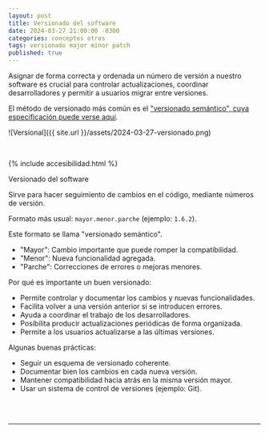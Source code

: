 ```yaml
---
layout: post
title: Versionado del software
date: 2024-03-27 21:00:00 -0300
categories: conceptos otros
tags: versionado major minor patch
published: true
---
```


Asignar de forma correcta y ordenada un número de versión a nuestro software es crucial para controlar actualizaciones, coordinar desarrolladores y permitir a usuarios migrar entre versiones.

El método de versionado más común es el ["versionado semántico", cuya especificación puede verse aquí](https://semver.org/lang/es/).

![Versional]({{ site.url }}/assets/2024-03-27-versionado.png)


&nbsp;

{% include accesibilidad.html %}

Versionado del software

Sirve para hacer seguimiento de cambios en el código, mediante números de versión.

Formato más usual: `mayor.menor.parche` (ejemplo: `1.6.2`).

Este formato se llama "versionado semántico".

- "Mayor": Cambio importante que puede romper la compatibilidad.
- "Menor": Nueva funcionalidad agregada.
- "Parche": Correcciones de errores o mejoras menores.

Por qué es importante un buen versionado:

- Permite controlar y documentar los cambios y nuevas funcionalidades.
- Facilita volver a una versión anterior si se introducen errores.
- Ayuda a coordinar el trabajo de los desarrolladores.
- Posibilita producir actualizaciones periódicas de forma organizada.
- Permite a los usuarios actualizarse a las últimas versiones.

Algunas buenas prácticas:

- Seguir un esquema de versionado coherente.
- Documentar bien los cambios en cada nueva versión.
- Mantener compatibilidad hacia atrás en la misma versión mayor.
- Usar un sistema de control de versiones (ejemplo: Git).

</div></details>
<br />&nbsp;

<hr />
